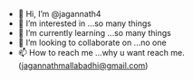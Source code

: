 - 👋 Hi, I’m @jagannath4
- 👀 I’m interested in ...so many things
- 🌱 I’m currently learning ...so many things
- 💞️ I’m looking to collaborate on ...no one 
- 📫 How to reach me ...why u want reach me. (jagannathmallabadhi@gmail.com)

<!---
jagannath4/jagannath4 is a ✨ special ✨ repository because its `README.md` (this file) appears on your GitHub profile.
You can click the Preview link to take a look at your changes.
--->
